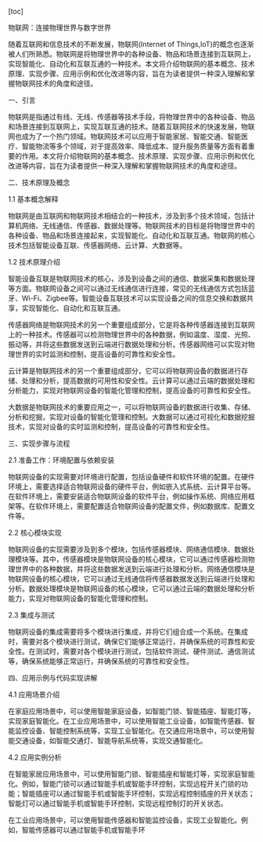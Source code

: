 
[toc]                    
                
                
物联网：连接物理世界与数字世界

随着互联网和信息技术的不断发展，物联网(Internet of Things,IoT)的概念也逐渐被人们所熟悉。物联网是将物理世界中的各种设备、物品和场景连接到互联网上，实现智能化、自动化和互联互通的一种技术。本文将介绍物联网的基本概念、技术原理、实现步骤、应用示例和优化改进等内容，旨在为读者提供一种深入理解和掌握物联网技术的角度和途径。

一、引言

物联网是指通过有线、无线、传感器等技术手段，将物理世界中的各种设备、物品和场景连接到互联网上，实现互联互通的技术。随着互联网技术的快速发展，物联网也成为了一个热门领域。物联网技术可以应用于智能家居、智能交通、智能医疗、智能物流等多个领域，对于提高效率、降低成本、提升服务质量等方面有着重要的作用。本文将介绍物联网的基本概念、技术原理、实现步骤、应用示例和优化改进等内容，旨在为读者提供一种深入理解和掌握物联网技术的角度和途径。

二、技术原理及概念

1.1 基本概念解释

物联网是由互联网和物联网技术相结合的一种技术，涉及到多个技术领域，包括计算机网络、无线通信、传感器、数据处理等。物联网技术的目标是将物理世界中的各种设备、物品和场景连接起来，实现智能化、自动化和互联互通。物联网的核心技术包括智能设备互联、传感器网络、云计算、大数据等。

1.2 技术原理介绍

智能设备互联是物联网技术的核心，涉及到设备之间的通信、数据采集和数据处理等方面。物联网设备之间可以通过无线通信进行连接，常见的无线通信方式包括蓝牙、Wi-Fi、Zigbee等。智能设备互联技术可以实现设备之间的信息交换和数据共享，实现智能化、自动化和互联互通。

传感器网络是物联网技术的另一个重要组成部分，它是将各种传感器连接到互联网上的一种技术。传感器可以检测物理世界中的各种数据，例如温度、湿度、光照、振动等，并将这些数据发送到云端进行数据处理和分析。传感器网络可以实现对物理世界的实时监测和控制，提高设备的可靠性和安全性。

云计算是物联网技术的另一个重要组成部分，它可以将物联网设备的数据进行存储、处理和分析，提高数据的可用性和安全性。云计算可以通过云端的数据处理和分析能力，实现对物联网设备的智能化管理和控制，提高设备的可靠性和安全性。

大数据是物联网技术的重要应用之一，可以将物联网设备的数据进行收集、存储、分析和挖掘，实现对设备的智能化管理和控制。大数据可以通过可视化和数据挖掘技术，实现对设备的实时监测和控制，提高设备的可靠性和安全性。

三、实现步骤与流程

2.1 准备工作：环境配置与依赖安装

物联网设备的实现需要对环境进行配置，包括设备硬件和软件环境的配置。在硬件环境上，需要选择适合物联网设备的硬件平台，例如嵌入式系统、云计算平台等。在软件环境上，需要安装适合物联网设备的软件平台，例如操作系统、网络应用框架等。在软件环境上，需要配置适合物联网设备的配置文件，例如数据库、配置文件等。

2.2 核心模块实现

物联网设备的实现需要涉及到多个模块，包括传感器模块、网络通信模块、数据处理模块等。其中，传感器模块是物联网设备的核心模块，它可以通过传感器检测物理世界中的各种数据，并将这些数据发送到云端进行处理和分析。网络通信模块是物联网设备的核心模块，它可以通过无线通信将传感器数据发送到云端进行处理和分析。数据处理模块是物联网设备的核心模块，它可以通过云端的数据处理和分析能力，实现对物联网设备的智能化管理和控制。

2.3 集成与测试

物联网设备的集成需要将多个模块进行集成，并将它们组合成一个系统。在集成时，需要对各个模块进行测试，确保它们能够正常运行，并确保系统的可靠性和安全性。在测试时，需要对各个模块进行测试，包括软件测试、硬件测试、通信测试等，确保系统能够正常运行，并确保系统的可靠性和安全性。

四、应用示例与代码实现讲解

4.1 应用场景介绍

在家庭应用场景中，可以使用智能家庭设备，如智能门锁、智能插座、智能灯等，实现家庭智能化。在工业应用场景中，可以使用智能工业设备，如智能传感器、智能监控设备、智能控制系统等，实现工业智能化。在交通应用场景中，可以使用智能交通设备，如智能交通灯、智能导航系统等，实现交通智能化。

4.2 应用实例分析

在智能家居应用场景中，可以使用智能门锁、智能插座和智能灯等，实现家庭智能化。例如，智能门锁可以通过智能手机或智能手环控制，实现远程开关门锁的功能；智能插座可以通过智能手机或智能手环控制，实现远程控制插座的开关状态；智能灯可以通过智能手机或智能手环控制，实现远程控制灯的开关状态。

在工业应用场景中，可以使用智能传感器和智能监控设备，实现工业智能化。例如，智能传感器可以通过智能手机或智能手环

